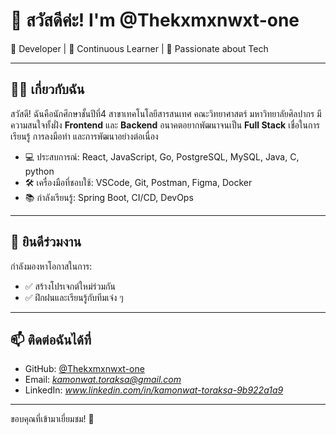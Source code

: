 # 👋 สวัสดีค่ะ! I'm @Thekxmxnwxt-one

🎯 Developer | 🔄 Continuous Learner | 🚀 Passionate about Tech

---

## 👨‍💻 เกี่ยวกับฉัน

สวัสดี! ฉันคือนักศึกษาชั้นปีที่4 สาขาเทคโนโลยีสารสนเทศ คณะวิทยาศาสตร์ มหาวิทยาลัยศิลปากร
มีความสนใจทั้งฝั่ง **Frontend** และ **Backend** อนาคตอยากพัฒนาจนเป็น **Full Stack**
เชื่อในการเรียนรู้ การลงมือทำ และการพัฒนาอย่างต่อเนื่อง

- 💻 ประสบการณ์: React, JavaScript, Go, PostgreSQL, MySQL, Java, C, python
- 🛠️ เครื่องมือที่ชอบใช้: VSCode, Git, Postman, Figma, Docker
- 📚 กำลังเรียนรู้: Spring Boot, CI/CD, DevOps  

---

## 🤝 ยินดีร่วมงาน

กำลังมองหาโอกาสในการ:

- ✅ สร้างโปรเจกต์ใหม่ร่วมกัน
- ✅ ฝึกฝนและเรียนรู้กับทีมเจ๋ง ๆ

---

## 📫 ติดต่อฉันได้ที่

- GitHub: [@Thekxmxnwxt-one](https://github.com/Thekxmxnwxt-one)
- Email: *kamonwat.toraksa@gmail.com*  
- LinkedIn: *www.linkedin.com/in/kamonwat-toraksa-9b922a1a9*

---

ขอบคุณที่เข้ามาเยี่ยมชม! 🙏
